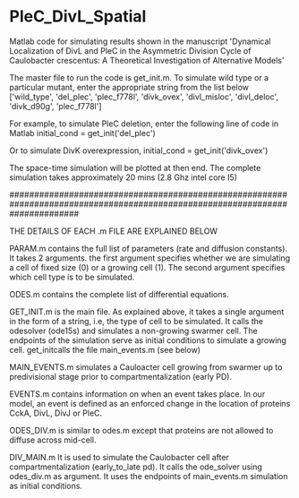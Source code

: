 # PleC_DivL_Spatial
Matlab code for simulating results shown in the manuscript 'Dynamical Localization of DivL and PleC in the Asymmetric Division Cycle   of Caulobacter crescentus: A Theoretical Investigation of Alternative Models'

The master file to run the code is get_init.m. To simulate wild type or a particular mutant, enter the appropriate string from the list below
['wild_type', 'del_plec', 'plec_f778l', 'divk_ovex', 'divl_misloc', 'divl_deloc', 'divk_d90g', 'plec_f778l']

For example, to simulate PleC deletion, enter the following line of code in Matlab
initial_cond = get_init('del_plec')

Or to simulate DivK overexpression,
initial_cond = get_init('divk_ovex')

The space-time simulation will be plotted at then end. The complete simulation takes approximately 20 mins (2.8 Ghz intel core I5)

##############################################################################################################################

THE DETAILS OF EACH .m FILE ARE EXPLAINED BELOW

PARAM.m contains the full list of parameters (rate and diffusion constants). It takes 2 arguments. the first argument specifies whether we are simulating a cell of fixed size (0) or a growing cell (1). The second argument specifies which cell type is to be simulated.

ODES.m contains the complete list of differential equations.

GET_INIT.m is the main file. As explained above, it takes a single argument in the form of a string, i.e, the type of cell to be simulated. It calls the odesolver (ode15s) and simulates a non-growing swarmer cell. The endpoints of the simulation serve as initial conditions to simulate a growing cell. get_initcalls the file main_events.m (see below)

MAIN_EVENTS.m simulates a Cauloacter cell growing from swarmer up to predivisional stage prior to compartmentalization (early PD).  

EVENTS.m contains information on when an event takes place. In our model, an event is defined as an enforced change in the location of proteins CckA, DivL, DivJ or PleC.  

ODES_DIV.m is similar to odes.m except that proteins are not allowed to diffuse across mid-cell. 

DIV_MAIN.m It is used to simulate the Caulobacter cell after compartmentalization (early_to_late pd). It calls the ode_solver using odes_div.m as argument. It uses the endpoints of main_events.m simulation as initial conditions.

